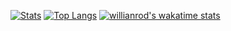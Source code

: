 [![Stats](https://github-readme-stats.vercel.app/api?username=inutwp&theme=merko&show_icons=true&line_height=27)](https://github.com/inutwp/index)
[![Top Langs](https://github-readme-stats.vercel.app/api/top-langs/?username=inutwp&hide=blade,html&theme=merko)](https://github.com/inutwp/index)
[![willianrod's wakatime stats](https://github-readme-stats.vercel.app/api/wakatime?username=inutwp)](https://github.com/inutwp/unilabot)

